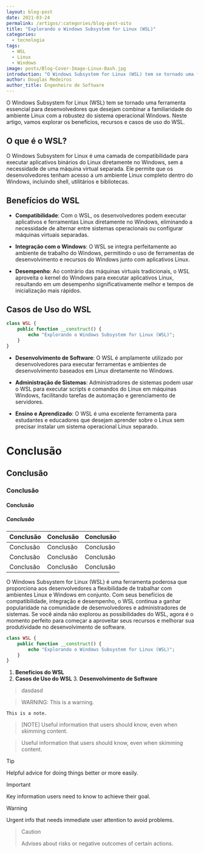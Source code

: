 ```yaml
---
layout: blog-post
date: 2021-03-24
permalink: /artigos/:categories/blog-post-oito
title: "Explorando o Windows Subsystem for Linux (WSL)"
categories:
  - tecnologia
tags:
  - WSL
  - Linux
  - Windows
image: posts/Blog-Cover-Image-Linux-Bash.jpg
introduction: "O Windows Subsystem for Linux (WSL) tem se tornado uma ferramenta essencial para desenvolvedores que desejam combinar a familiaridade do ambiente Linux com a robustez do sistema operacional Windows. Neste artigo, vamos explorar os benefícios, recursos e casos de uso do WSL. O Windows Subsystem for Linux (WSL) tem se tornado uma ferramenta essencial para desenvolvedores que desejam combinar a familiaridade do ambiente Linux com a robustez do sistema operacional Windows. Neste artigo, vamos explorar os benefícios, recursos e casos de uso do WSL."
author: Douglas Medeiros
author_title: Engenheiro de Software
---
```


O Windows Subsystem for Linux (WSL) tem se tornado uma ferramenta essencial para desenvolvedores que desejam combinar a
familiaridade do ambiente Linux com a robustez do sistema operacional Windows. Neste artigo, vamos explorar os
benefícios, recursos e casos de uso do WSL.

## **O que é o WSL?**

O Windows Subsystem for Linux é uma camada de compatibilidade para executar aplicativos binários do Linux diretamente no
Windows, sem a necessidade de uma máquina virtual separada. Ele permite que os desenvolvedores tenham acesso a um
ambiente Linux completo dentro do Windows, incluindo shell, utilitários e bibliotecas.

## Benefícios do WSL

- **Compatibilidade**: Com o WSL, os desenvolvedores podem executar aplicativos e ferramentas Linux diretamente no
  Windows, eliminando a necessidade de alternar entre sistemas operacionais ou configurar máquinas virtuais separadas.

- **Integração com o Windows**: O WSL se integra perfeitamente ao ambiente de trabalho do Windows, permitindo o uso de
  ferramentas de desenvolvimento e recursos do Windows junto com aplicativos Linux.

- **Desempenho**: Ao contrário das máquinas virtuais tradicionais, o WSL aproveita o kernel do Windows para executar
  aplicativos Linux, resultando em um desempenho significativamente melhor e tempos de inicialização mais rápidos.

## Casos de Uso do WSL

```php
class WSL {
    public function __construct() {
        echo "Explorando o Windows Subsystem for Linux (WSL)";
    }
}

```

- **Desenvolvimento de Software**: O WSL é amplamente utilizado por desenvolvedores para executar ferramentas e
  ambientes de desenvolvimento baseados em Linux diretamente no Windows.

- **Administração de Sistemas**: Administradores de sistemas podem usar o WSL para executar scripts e comandos do Linux
  em máquinas Windows, facilitando tarefas de automação e gerenciamento de servidores.

- **Ensino e Aprendizado**: O WSL é uma excelente ferramenta para estudantes e educadores que desejam aprender sobre o
  Linux sem precisar instalar um sistema operacional Linux separado.

# Conclusão

## Conclusão

### Conclusão

#### Conclusão

##### Conclusão

| Conclusão | Conclusão | Conclusão |
|-----------|-----------|-----------|
| Conclusão | Conclusão | Conclusão |
| Conclusão | Conclusão | Conclusão |
| Conclusão | Conclusão | Conclusão |

O Windows Subsystem for Linux (WSL) é uma ferramenta poderosa que proporciona aos desenvolvedores a flexibilidade de
trabalhar com ambientes Linux e Windows em conjunto. Com seus benefícios de compatibilidade, integração e desempenho, o
WSL continua a ganhar popularidade na comunidade de desenvolvedores e administradores de sistemas. Se você ainda não
explorou as possibilidades do WSL, agora é o momento perfeito para começar a aproveitar seus recursos e melhorar sua
produtividade no desenvolvimento de software.

```php
class WSL {
    public function __construct() {
        echo "Explorando o Windows Subsystem for Linux (WSL)";
    }
}

```

1. **Benefícios do WSL**
2. **Casos de Uso do WSL**
    3. **Desenvolvimento de Software**

> dasdasd

> WARNING: This is a warning.
>

```NOTE
This is a note.
```

> [NOTE]
> Useful information that users should know, even when skimming content.

<span data-type="note">

> Useful information that users should know, even when skimming content.

</span>

> [!TIP]
> Helpful advice for doing things better or more easily.

> [!IMPORTANT]
> Key information users need to know to achieve their goal.

> [!WARNING]
> Urgent info that needs immediate user attention to avoid problems.

> > [!CAUTION]
> Advises about risks or negative outcomes of certain actions.
